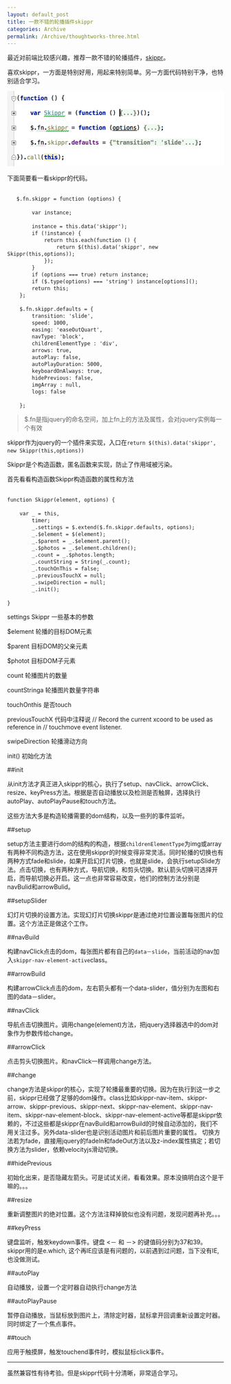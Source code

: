 ```yaml
---
layout: default_post
title: 一款不错的轮播插件skippr
categories: Archive
permalink: /Archive/thoughtworks-three.html
---
```


最近对前端比较感兴趣，推荐一款不错的轮播插件，[skippr](https://github.com/austenpayan/skippr)。

喜欢skippr，一方面是特别好用，用起来特别简单。另一方面代码特别干净，也特别适合学习。

![skippr](../../static/images/skippr.png)

下面简要看一看skippr的代码。

<pre><code>
   $.fn.skippr = function (options) {

        var instance;

        instance = this.data('skippr');
        if (!instance) {
            return this.each(function () {
                return $(this).data('skippr', new Skippr(this,options));
            });
        }
        if (options === true) return instance;
        if ($.type(options) === 'string') instance[options]();
        return this;
    };

    $.fn.skippr.defaults = {
        transition: 'slide',
        speed: 1000,
        easing: 'easeOutQuart',
        navType: 'block',
        childrenElementType : 'div',
        arrows: true,
        autoPlay: false,
        autoPlayDuration: 5000,
        keyboardOnAlways: true,
        hidePrevious: false,
        imgArray : null,
        logs: false
       
    };
</code></pre>

> $.fn是指jquery的命名空间，加上fn上的方法及属性，会对jquery实例每一个有效

skippr作为jquery的一个插件来实现，入口在`return $(this).data('skippr', new Skippr(this,options))`

Skippr是个构造函数，匿名函数来实现，防止了作用域被污染。

首先看看构造函数Skippr构造函数的属性和方法
<pre><code>
function Skippr(element, options) {

    var _ = this,
        timer;
        _.settings = $.extend($.fn.skippr.defaults, options); 
        _.$element = $(element);
        _.$parent = _.$element.parent();
        _.$photos = _.$element.children();
        _.count = _.$photos.length;
        _.countString = String(_.count);
        _.touchOnThis = false;
        _.previousTouchX = null;
        _.swipeDirection = null;
        _.init();
    
}
</code></pre>

settings Skippr 一些基本的参数

$element        轮播的目标DOM元素

$parent         目标DOM的父亲元素

$photot         目标DOM子元素

count           轮播图片的数量

countStringa    轮播图片数量字符串

touchOnthis     是否touch

previousTouchX  代码中注释说
                // Record the current xcoord to be used as reference in
                // touchmove event listener.

swipeDirection  轮播滑动方向

init()          初始化方法


##init

从init方法才真正进入skippr的核心，执行了setup、navClick、arrowClick、resize、keyPress方法。根据是否自动播放以及检测是否触屏，选择执行autoPlay、autoPlayPause和touch方法。

这些方法大多是构造轮播需要的dom结构，以及一些列的事件监听。

##setup

setup方法主要进行dom的结构的构造，根据`childrenElementType`为img或array有两种不同构造方法，这在使用skippr的时候变得非常灵活。同时轮播的切换也有两种方式fade和slide，如果开启幻灯片切换，也就是slide，会执行setupSlide方法。点击切换，也有两种方式，导航切换，和剪头切换。默认箭头切换可选择开启，而导航切换必开启。这一点也非常容易改变，他们的控制方法分别是navBulid和arrowBulid。

##setupSlider

幻灯片切换的设置方法。实现幻灯片切换skippr是通过绝对位置设置每张图片的位置。这个方法正是做这个工作。

##navBuild

构建navClick点击的dom，每张图片都有自己的`data－slide`，当前活动的nav加入`skippr-nav-element-active`class。


##arrowBuild

构建arrowClick点击的dom，左右箭头都有一个data-slider，值分别为左图和右图的data－slider。

##navClick

导航点击切换图片。调用change(element)方法，把jquery选择器选中的dom对象作为参数传给change。

##arrowClick

点击剪头切换图片。和navClick一样调用change方法。

##change

change方法是skippr的核心，实现了轮播最重要的切换。因为在执行到这一步之前，skippr已经做了足够的dom操作。class比如skippr-nav-item、skippr-arrow、skippr-previous、skippr-next、skippr-nav-element、skippr-nav-item、skippr-nav-element-block、skippr-nav-element-active等都是skippr依赖的，不过这些都是skippr在navBuild和arrowBuild的时候自动添加的，我们不用关注过多。另外data-slider也是识别活动图片和前后图片重要的属性。
切换方法若为fade，直接用jquery的fadeIn和fadeOut方法以及z-index属性搞定；若切换方法为slider，依赖velocityjs滑动切换。

##hidePrevious

初始化出来，是否隐藏左箭头。可是试试关闭，看看效果。原本没搞明白这个是干嘛的。。。

##resize

重新调整图片的绝对位置。这个方法注释掉貌似也没有问题，发现问题再补充。。。

##keyPress

键盘监听，触发keydown事件。键盘 <－ 和 －> 的键值码分别为37和39。skippr用的是e.which, 这个再IE应该是有问题的，以前遇到过问题，当下没有IE, 也没做测试。

##autoPlay

自动播放，设置一个定时器自动执行change方法

##autoPlayPause

暂停自动播放，当鼠标放到图片上，清除定时器，鼠标拿开回调重新设置定时器。同时绑定了一个焦点事件。

##touch

应用于触摸屏，触发touchend事件时，模拟鼠标click事件。

***

虽然兼容性有待考验。但是skippr代码十分清晰，非常适合学习。


